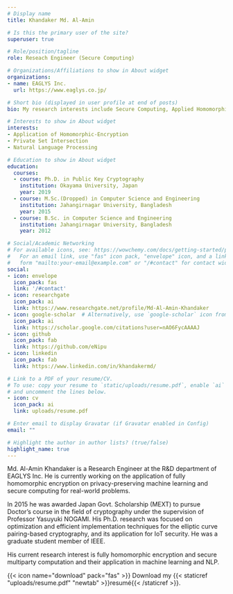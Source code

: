 ```yaml
---
# Display name
title: Khandaker Md. Al-Amin

# Is this the primary user of the site?
superuser: true

# Role/position/tagline
role: Reseach Engineer (Secure Computing)

# Organizations/Affiliations to show in About widget
organizations:
- name: EAGLYS Inc.
  url: https://www.eaglys.co.jp/

# Short bio (displayed in user profile at end of posts)
bio: My research interests include Secure Computing, Applied Homomorphic Encryption, and Privacy-Preserving ML.

# Interests to show in About widget
interests:
- Application of Homomorphic-Encryption
- Private Set Intersection
- Natural Language Processing

# Education to show in About widget
education:
  courses:
  - course: Ph.D. in Public Key Cryptography
    institution: Okayama University, Japan
    year: 2019
  - course: M.Sc.(Dropped) in Computer Science and Engineering
    institution: Jahangirnagar University, Bangladesh
    year: 2015
  - course: B.Sc. in Computer Science and Engineering
    institution: Jahangirnagar University, Bangladesh
    year: 2012

# Social/Academic Networking
# For available icons, see: https://wowchemy.com/docs/getting-started/page-builder/#icons
#   For an email link, use "fas" icon pack, "envelope" icon, and a link in the
#   form "mailto:your-email@example.com" or "/#contact" for contact widget.
social:
- icon: envelope
  icon_pack: fas
  link: '/#contact'
- icon: researchgate
  icon_pack: ai
  link: https://www.researchgate.net/profile/Md-Al-Amin-Khandaker
- icon: google-scholar  # Alternatively, use `google-scholar` icon from `ai` icon pack
  icon_pack: ai
  link: https://scholar.google.com/citations?user=nAO6FycAAAAJ
- icon: github
  icon_pack: fab
  link: https://github.com/eNipu
- icon: linkedin
  icon_pack: fab
  link: https://www.linkedin.com/in/khandakermd/

# Link to a PDF of your resume/CV.
# To use: copy your resume to `static/uploads/resume.pdf`, enable `ai` icons in `params.toml`, 
# and uncomment the lines below.
- icon: cv
  icon_pack: ai
  link: uploads/resume.pdf

# Enter email to display Gravatar (if Gravatar enabled in Config)
email: ""

# Highlight the author in author lists? (true/false)
highlight_name: true
---
```

Md. Al-Amin Khandaker is a Research Engineer at the R&D department of EAGLYS Inc.
He is currently working on the application of fully homomorphic encryption on privacy-preserving machine learning and secure computing for real-world problems.

In 2015 he was awarded Japan Govt. Scholarship (MEXT) to pursue Doctor’s course in the field of cryptography under the supervision of Professor Yasuyuki NOGAMI.
His Ph.D. research was focused on optimization and efficient implementation techniques for the elliptic curve pairing-based cryptography, and its application for IoT security. He was a graduate student member of IEEE.

His current research interest is fully homomorphic encryption and secure multiparty computation and their application in machine learning and NLP.

{{< icon name="download" pack="fas" >}} Download my {{< staticref "uploads/resume.pdf" "newtab" >}}resumé{{< /staticref >}}.
